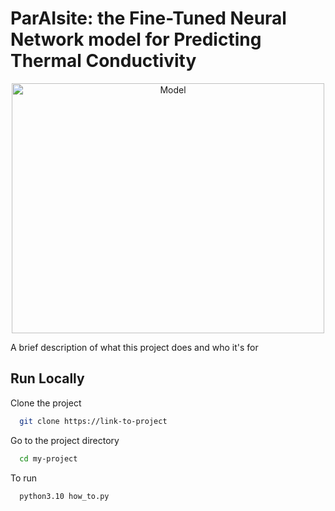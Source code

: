 # ParAIsite: the Fine-Tuned Neural Network model for Predicting Thermal Conductivity


<div align="center">
<img src="https://github.com/liudakl/fine_tuning_papers/blob/main/paper/ParAIsite.png?raw=true" alt="Model" width="500" height="400">
</div>

A brief description of what this project does and who it's for



## Run Locally

Clone the project

```bash
  git clone https://link-to-project
```

Go to the project directory

```bash
  cd my-project
```

To run 

```bash
  python3.10 how_to.py
```

